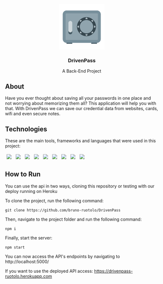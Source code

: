 <br />
<div align="center">
    <img src="./.github/drivenpass.png" alt="DrivenPass Logo" width="150">
    <h3 align="center">DrivenPass</h3>
    <p> A Back-End Project
</div>

## About

Have you ever thought about saving all your passwords in one place and not worrying about memorizing them all? This application will help you with that. 
With DrivenPass we can save our credential data from websites, cards, wifi and even secure notes.


## Technologies
These are the main tools, frameworks and languages that were used in this project:<br>

<div>
  <img style='margin: 5px;' src="https://img.shields.io/badge/JavaScript-323330?style=for-the-badge&logo=javascript&logoColor=F7DF1E"/>
  <img style='margin: 5px;' src="https://img.shields.io/badge/typescript-%233178C6.svg?&style=for-the-badge&logo=typescript&logoColor=white" />
  <img style='margin: 5px;' src="https://img.shields.io/badge/Express.js-000000?style=for-the-badge&logo=express&logoColor=white"/>
  <img style='margin: 5px;' src="https://img.shields.io/badge/Node.js-339933?style=for-the-badge&logo=nodedotjs&logoColor=white"/>
  <img style='margin: 5px;' src="https://img.shields.io/badge/postgresql-%23336791.svg?&style=for-the-badge&logo=postgresql&logoColor=white" />
  <img style='margin: 5px;' src="https://img.shields.io/badge/Heroku-430098?style=for-the-badge&logo=heroku&logoColor=white"/>
  <img style='margin: 5px;' src="https://img.shields.io/badge/Prisma-3982CE?style=for-the-badge&logo=Prisma&logoColor=white"/>
  <img style='margin: 5px;' src="https://img.shields.io/badge/JWT-323330?style=for-the-badge&logo=json-web-tokens&logoColor=pink"/>
  <img style='margin: 5px;' src="https://img.shields.io/badge/joi-%23323330.svg?style=for-the-badge&color=990000"/>
</div>

## How to Run

You can use the api in two ways, cloning this repository or testing with our deploy running on Heroku

To clone the project, run the following command:

```git
git clone https://github.com/bruno-ruotolo/DrivenPass
```

Then, navigate to the project folder and run the following command:

```git
npm i
```

Finally, start the server:

```git
npm start
```

You can now access the API's endpoints by navigating to http://localhost:5000/

If you want to use the deployed API access: https://drivenpass-ruotolo.herokuapp.com

